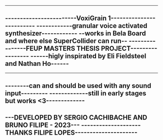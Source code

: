------------------------------------------------------------
------------------------VoxiGrain 1-------------------------
------------granular voice activated synthesizer------------
--works in Bela Board and where else SuperCollider can run--
----------------FEUP MASTERS THESIS PROJECT-----------------
------higly inspirated by Eli Fieldsteel and Nathan Ho------
------------------------------------------------------------
------------------------------------------------------------
--------can and should be used with any sound input---------
-------------still in early stages but works <3-------------
------------------------------------------------------------
---DEVELOPED BY SERGIO CACHIBACHE AND BRUNO FILIPE - 2023---
--------------------THANKS FILIPE LOPES---------------------
------------------------------------------------------------
